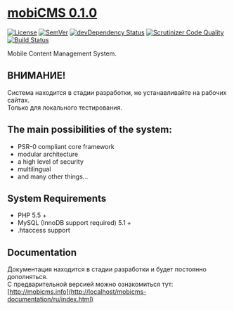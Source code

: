 # [mobiCMS 0.1.0](http://mobicms.net)

[![License](https://img.shields.io/badge/license-GPL%20v.3-blue.svg)](https://www.gnu.org/licenses/gpl-3.0-standalone.html)
[![SemVer](http://img.shields.io/badge/semver-✓-brightgreen.svg)](http://semver.org)
[![devDependency Status](https://david-dm.org/mobiCMS/mobicms/dev-status.svg)](https://david-dm.org/mobiCMS/mobicms#info=devDependencies)
[![Scrutinizer Code Quality](https://scrutinizer-ci.com/g/mobiCMS/mobicms/badges/quality-score.png?b=master)](https://scrutinizer-ci.com/g/mobiCMS/mobicms/?branch=master)
[![Build Status](https://scrutinizer-ci.com/g/mobiCMS/mobicms/badges/build.png?b=master)](https://scrutinizer-ci.com/g/mobiCMS/mobicms/build-status/master)

Mobile Content Management System. 

## ВНИМАНИЕ!
Система находится в стадии разработки, не устанавливайте на рабочих сайтах.  
Только для локального тестирования.

## The main possibilities of the system:
- PSR-0 compliant core framework
- modular architecture
- a high level of security
- multilingual
- and many other things...

## System Requirements
- PHP 5.5 +
- MySQL (InnoDB support required) 5.1 +
- .htaccess support

## Documentation
Документация находится в стадии разработки и будет постоянно дополняться.  
С предварительной версией можно ознакомиться тут:  
[http://mobicms.info](http://localhost/mobicms-documentation/ru/index.html)